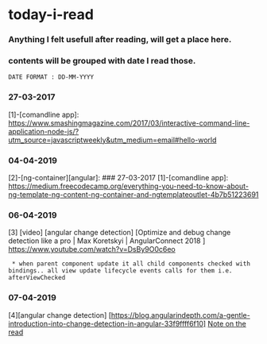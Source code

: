 # today-i-read

### Anything I felt usefull after reading, will get a place here.

### contents will be grouped with date I read those.

```
DATE FORMAT : DD-MM-YYYY
```

### 27-03-2017
[1]-[comandline app]: https://www.smashingmagazine.com/2017/03/interactive-command-line-application-node-js/?utm_source=javascriptweekly&utm_medium=email#hello-world


### 04-04-2019
[2]-[ng-container][angular]: ### 27-03-2017 [1]-[comandline app]: https://medium.freecodecamp.org/everything-you-need-to-know-about-ng-template-ng-content-ng-container-and-ngtemplateoutlet-4b7b51223691

### 06-04-2019
[3] [video] [angular change detection] [Optimize and debug change detection like a pro | Max Koretskyi | AngularConnect 2018
] https://www.youtube.com/watch?v=DsBy9O0c6eo
```
 * when parent component update it all child components checked with bindings.. all view update lifecycle events calls for them i.e. afterViewChecked
 ```
 
### 07-04-2019
[4][angular change detection] [https://blog.angularindepth.com/a-gentle-introduction-into-change-detection-in-angular-33f9ffff6f10]
 [Note on the read](https://github.com/brajendraSwain/today-i-read/blob/master/angular-change-detection.md)
